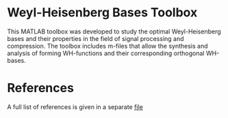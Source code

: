 # Weyl-Heisenberg Bases Toolbox

This MATLAB toolbox was developed to study the optimal Weyl-Heisenberg bases and their properties in the field of signal processing and compression. The toolbox includes m-files that allow the synthesis and analysis of forming WH-functions and their corresponding orthogonal WH-bases.

# References
A full list of references is given in a separate [file](https://github.com/asiryan/Weyl-Heisenberg-Bases-Toolbox/blob/master/References.pdf)
